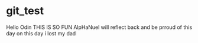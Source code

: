 # git_test
Hello Odin
THIS IS SO FUN 
AlpHaNuel will reflect back and be prroud of this day
on this day i lost my dad